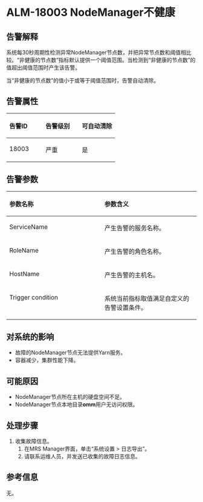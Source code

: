 # ALM-18003 NodeManager不健康<a name="ZH-CN_TOPIC_0191883108"></a>

## 告警解释<a name="zh-cn_topic_0191813913_section53704644"></a>

系统每30秒周期性检测异常NodeManager节点数，并把异常节点数和阈值相比较。“非健康的节点数”指标默认提供一个阈值范围。当检测到“非健康的节点数”的值超出阈值范围时产生该告警。

当“非健康的节点数”的值小于或等于阈值范围时，告警自动清除。

## 告警属性<a name="zh-cn_topic_0191813913_section13579756"></a>

<a name="zh-cn_topic_0191813913_table8146160"></a>
<table><thead align="left"><tr id="zh-cn_topic_0191813913_row10966323"><th class="cellrowborder" valign="top" width="33.33333333333333%" id="mcps1.1.4.1.1"><p id="zh-cn_topic_0191813913_p15856984"><a name="zh-cn_topic_0191813913_p15856984"></a><a name="zh-cn_topic_0191813913_p15856984"></a>告警ID</p>
</th>
<th class="cellrowborder" valign="top" width="33.33333333333333%" id="mcps1.1.4.1.2"><p id="zh-cn_topic_0191813913_p9347313"><a name="zh-cn_topic_0191813913_p9347313"></a><a name="zh-cn_topic_0191813913_p9347313"></a>告警级别</p>
</th>
<th class="cellrowborder" valign="top" width="33.33333333333333%" id="mcps1.1.4.1.3"><p id="zh-cn_topic_0191813913_p18934887"><a name="zh-cn_topic_0191813913_p18934887"></a><a name="zh-cn_topic_0191813913_p18934887"></a>可自动清除</p>
</th>
</tr>
</thead>
<tbody><tr id="zh-cn_topic_0191813913_row57330849"><td class="cellrowborder" valign="top" width="33.33333333333333%" headers="mcps1.1.4.1.1 "><p id="zh-cn_topic_0191813913_p13287175"><a name="zh-cn_topic_0191813913_p13287175"></a><a name="zh-cn_topic_0191813913_p13287175"></a>18003</p>
</td>
<td class="cellrowborder" valign="top" width="33.33333333333333%" headers="mcps1.1.4.1.2 "><p id="zh-cn_topic_0191813913_p2519427"><a name="zh-cn_topic_0191813913_p2519427"></a><a name="zh-cn_topic_0191813913_p2519427"></a>严重</p>
</td>
<td class="cellrowborder" valign="top" width="33.33333333333333%" headers="mcps1.1.4.1.3 "><p id="zh-cn_topic_0191813913_p2747002"><a name="zh-cn_topic_0191813913_p2747002"></a><a name="zh-cn_topic_0191813913_p2747002"></a>是</p>
</td>
</tr>
</tbody>
</table>

## 告警参数<a name="zh-cn_topic_0191813913_section55108945"></a>

<a name="zh-cn_topic_0191813913_table21180630"></a>
<table><thead align="left"><tr id="zh-cn_topic_0191813913_row54284994"><th class="cellrowborder" valign="top" width="50%" id="mcps1.1.3.1.1"><p id="zh-cn_topic_0191813913_p35008393"><a name="zh-cn_topic_0191813913_p35008393"></a><a name="zh-cn_topic_0191813913_p35008393"></a>参数名称</p>
</th>
<th class="cellrowborder" valign="top" width="50%" id="mcps1.1.3.1.2"><p id="zh-cn_topic_0191813913_p17107576"><a name="zh-cn_topic_0191813913_p17107576"></a><a name="zh-cn_topic_0191813913_p17107576"></a>参数含义</p>
</th>
</tr>
</thead>
<tbody><tr id="zh-cn_topic_0191813913_row43536440"><td class="cellrowborder" valign="top" width="50%" headers="mcps1.1.3.1.1 "><p id="zh-cn_topic_0191813913_p36790769"><a name="zh-cn_topic_0191813913_p36790769"></a><a name="zh-cn_topic_0191813913_p36790769"></a>ServiceName</p>
</td>
<td class="cellrowborder" valign="top" width="50%" headers="mcps1.1.3.1.2 "><p id="zh-cn_topic_0191813913_p27262282"><a name="zh-cn_topic_0191813913_p27262282"></a><a name="zh-cn_topic_0191813913_p27262282"></a>产生告警的服务名称。</p>
</td>
</tr>
<tr id="zh-cn_topic_0191813913_row44033946"><td class="cellrowborder" valign="top" width="50%" headers="mcps1.1.3.1.1 "><p id="zh-cn_topic_0191813913_p9979846"><a name="zh-cn_topic_0191813913_p9979846"></a><a name="zh-cn_topic_0191813913_p9979846"></a>RoleName</p>
</td>
<td class="cellrowborder" valign="top" width="50%" headers="mcps1.1.3.1.2 "><p id="zh-cn_topic_0191813913_p3061223"><a name="zh-cn_topic_0191813913_p3061223"></a><a name="zh-cn_topic_0191813913_p3061223"></a>产生告警的角色名称。</p>
</td>
</tr>
<tr id="zh-cn_topic_0191813913_row27551015"><td class="cellrowborder" valign="top" width="50%" headers="mcps1.1.3.1.1 "><p id="zh-cn_topic_0191813913_p17039762"><a name="zh-cn_topic_0191813913_p17039762"></a><a name="zh-cn_topic_0191813913_p17039762"></a>HostName</p>
</td>
<td class="cellrowborder" valign="top" width="50%" headers="mcps1.1.3.1.2 "><p id="zh-cn_topic_0191813913_p38043494"><a name="zh-cn_topic_0191813913_p38043494"></a><a name="zh-cn_topic_0191813913_p38043494"></a>产生告警的主机名。</p>
</td>
</tr>
<tr id="zh-cn_topic_0191813913_row6847126"><td class="cellrowborder" valign="top" width="50%" headers="mcps1.1.3.1.1 "><p id="zh-cn_topic_0191813913_p17746329"><a name="zh-cn_topic_0191813913_p17746329"></a><a name="zh-cn_topic_0191813913_p17746329"></a>Trigger condition</p>
</td>
<td class="cellrowborder" valign="top" width="50%" headers="mcps1.1.3.1.2 "><p id="zh-cn_topic_0191813913_p28166553"><a name="zh-cn_topic_0191813913_p28166553"></a><a name="zh-cn_topic_0191813913_p28166553"></a>系统当前指标取值满足自定义的告警设置条件。</p>
</td>
</tr>
</tbody>
</table>

## 对系统的影响<a name="zh-cn_topic_0191813913_section26218460"></a>

-   故障的NodeManager节点无法提供Yarn服务。
-   容器减少，集群性能下降。

## 可能原因<a name="zh-cn_topic_0191813913_section34639550"></a>

-   NodeManager节点所在主机的硬盘空间不足。
-   NodeManager节点本地目录**omm**用户无访问权限。

## 处理步骤<a name="zh-cn_topic_0191813913_section43320496"></a>

1.  收集故障信息。
    1.  在MRS Manager界面，单击“系统设置 \> 日志导出”。
    2.  请联系运维人员，并发送已收集的故障日志信息。


## 参考信息<a name="zh-cn_topic_0191813913_section54340147"></a>

无。


